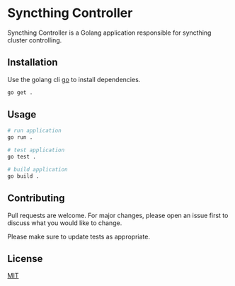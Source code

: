 # Syncthing Controller

Syncthing Controller is a Golang application responsible for syncthing cluster controlling.

## Installation

Use the golang cli [go](https://go.dev/) to install dependencies.

```bash
go get .
```

## Usage

```python
# run application
go run .

# test application
go test .

# build application
go build .
```

## Contributing

Pull requests are welcome. For major changes, please open an issue first
to discuss what you would like to change.

Please make sure to update tests as appropriate.

## License

[MIT](https://choosealicense.com/licenses/mit/)
